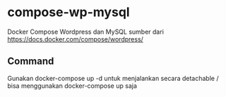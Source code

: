 # compose-wp-mysql
Docker Compose Wordpress dan MySQL sumber dari https://docs.docker.com/compose/wordpress/

## Command
Gunakan docker-compose up -d untuk menjalankan secara detachable / bisa menggunakan docker-compose up saja
